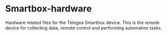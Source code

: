 # Smartbox-hardware
Hardware related files for the Telegea Smartbox device. This is the remote device for collecting data, remote control and performing automation tasks.
